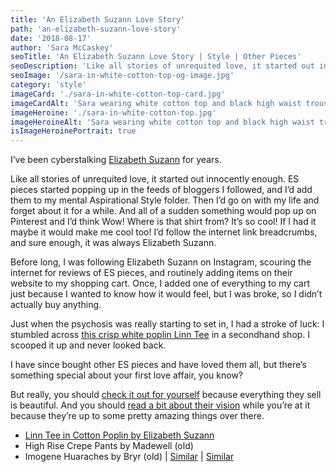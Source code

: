 ```yaml
---
title: 'An Elizabeth Suzann Love Story'
path: 'an-elizabeth-suzann-love-story'
date: '2018-08-17'
author: 'Sara McCaskey'
seoTitle: 'An Elizabeth Suzann Love Story | Style | Other Pieces'
seoDescription: 'Like all stories of unrequited love, it started out innocently enough. ES pieces started popping up in the feeds of bloggers I followed, and I’d add them to my mental Aspirational Style folder.'
seoImage: '/sara-in-white-cotton-top-og-image.jpg'
category: 'style'
imageCard: './sara-in-white-cotton-top-card.jpg'
imageCardAlt: 'Sara wearing white cotton top and black high waist trousers with natural leather clogs'
imageHeroine: './sara-in-white-cotton-top.jpg'
imageHeroineAlt: 'Sara wearing white cotton top and black high waist trousers with natural leather clogs'
isImageHeroinePortrait: true
---
```


I’ve been cyberstalking [Elizabeth Suzann](https://elizabethsuzann.com/) for years.

Like all stories of unrequited love, it started out innocently enough. ES pieces started popping up in the feeds of bloggers I followed, and I’d add them to my mental Aspirational Style folder. Then I’d go on with my life and forget about it for a while. And all of a sudden something would pop up on Pinterest and I’d think Wow! Where is that shirt from? It’s so cool! If I had it maybe it would make me cool too! I’d follow the internet link breadcrumbs, and sure enough, it was always Elizabeth Suzann.

Before long, I was following Elizabeth Suzann on Instagram, scouring the internet for reviews of ES pieces, and routinely adding items on their website to my shopping cart. Once, I added one of everything to my cart just because I wanted to know how it would feel, but I was broke, so I didn’t actually buy anything.

Just when the psychosis was really starting to set in, I had a stroke of luck: I stumbled across [this crisp white poplin Linn Tee](https://elizabethsuzann.com/products/linn-tee-cotton-poplin) in a secondhand shop. I scooped it up and never looked back.

I have since bought other ES pieces and have loved them all, but there’s something special about your first love affair, you know?

But really, you should [check it out for yourself](https://elizabethsuzann.com/collections/all-products) because everything they sell is beautiful. And you should [read a bit about their vision](https://elizabethsuzann.com/pages/vision) while you’re at it because they’re up to some pretty amazing things over there.

- [Linn Tee in Cotton Poplin by Elizabeth Suzann](https://elizabethsuzann.com/products/linn-tee-cotton-poplin)
- High Rise Crepe Pants by Madewell (old)
- Imogene Huaraches by Bryr (old) | [Similar](https://www.bryrstudio.com/collections/allstyles/products/hanna-sandal-mid-heel) | [Similar](https://www.bryrstudio.com/collections/allstyles/products/annabelle-peep-toe-mid-heel)
